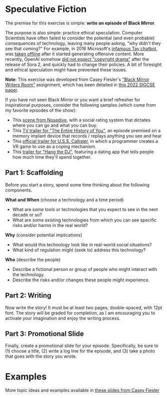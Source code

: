 # Speculative Fiction

The premise for this exercise is simple: **write an episode of Black Mirror**.

The purpose is also simple: practice ethical speculation. Computer Scientists have often failed to consider the potential (and even probable) consequences of technology, leaving many people asking, "why didn't they see that coming?" For example, in 2016 Microsoft's [infamous Tay chatbot](https://www.scu.edu/ethics/focus-areas/internet-ethics/resources/-learning-from-tays-encounter-with-social-media/), was [taken offline](https://blogs.microsoft.com/blog/2016/03/25/learning-tays-introduction/) after it started generating offensive content. More recently, OpenAI somehow [did not expect "copyright drama"](https://archive.ph/20251009154843/https://www.theverge.com/ai-artificial-intelligence/795171/openai-devday-sam-altman-sora-launch-copyright) after the release of Sora 2, and quickly had to change their policies. A bit of foresight and ethical speculation might have prevented these issues.

**Note**: This exercise was developed from Casey Fiesler's ["Black Mirror Writers Room"](https://medium.com/cuinfoscience/the-black-mirror-writers-room-the-case-and-caution-for-ethical-speculation-in-cs-education-5c81d05d2c67) assignment, which has been detailed in [this 2022 SIGCSE paper](https://doi.org/10.1145/3478431.3499308).

If you have not seen Black Mirror or you want a brief refresher for inspirational purposes, consider the following samples (which come from my favorite episodes of the show):
* This [scene from Nosedive](https://www.youtube.com/watch?v=YrpK90bHO2U), with a social rating system that dictates where you can go and what you can buy.
* This [TV trailer for "The Entire History of You"](https://www.youtube.com/watch?v=3bFCqK81s7Y), an episode premised on a memory implant device that records / replays anything you see and hear
* This [official trailer for U.S.S. Callister](https://www.youtube.com/watch?v=qgTtyfgzGc0), in which a programmer creates a VR game to use as a coping mechanism.
* This [trailer for "Hang the DJ"](https://www.youtube.com/watch?v=e5N_Tq1EtRQ), featuring a dating app that tells people how much time they'll spend together.

## Part 1: Scaffolding
Before you start a story, spend some time thinking about the following components.  

**What and When** (choose a technology and a time period)
* What are some tools or technologies that you expect to see in the next decade or so?
* What are some existing technologies from which you can see specific risks and/or harms in the real world?  

**Why** (consider potential implications)
* What would this technology look like in real-world social situations?
* What kind of regulation might (seek to) address this technology?  

**Who** (describe the people)
* Describe a fictional person or group of people who might interact with the technology.
* Describe the risks and/or changes these people might experience.


## Part 2: Writing
Now write the story! It must be at least two pages, double-spaced, with 12pt font. The story will be graded for completion, as I am encouraging you to activate your imagination and enjoy the writing process.

## Part 3: Promotional Slide
Finally, create a promotional slide for your episode. Specifically, be sure to (1) choose a title, (2) write a log line for the episode, and (3) take a photo that goes with the story you wrote.

# Examples
More topic ideas and examples available in [these slides from Casey Fiesler](https://docs.google.com/presentation/d/1fZah6nYpAhLtUMh1BRy3w1vCHk_-W7bxxv0LeuKZpT0/edit?usp=sharing)

